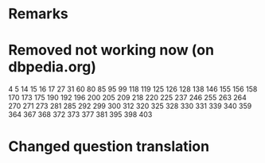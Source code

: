 # Remarks

# Removed not working now (on dbpedia.org)

4
5
14
15
16
17
27
31
60
80
85
95
99
118
119
125
126
128
138
146
155
156
158
170
173
175
190
192
196
200
205
209
218
220
225
237
246
255
263
264
270
271
273
281
285
292
299
300
312
320
325
328
330
331
339
340
359
364
367
368
372
373
377
381
395
398
403

# Changed question translation



